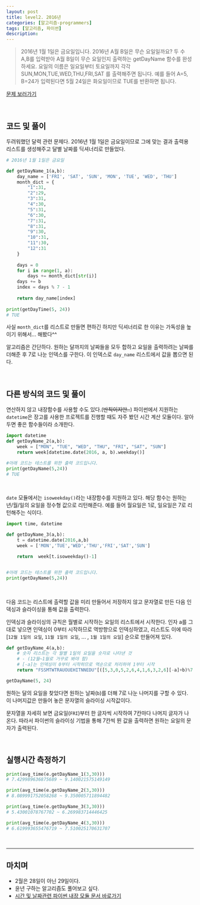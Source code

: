```yaml
---
layout: post
title: level2. 2016년
categories: [알고리즘-programmers]
tags: [알고리즘, 파이썬]
description: 
---
```


> 2016년 1월 1일은 금요일입니다. 2016년 A월 B일은 무슨 요일일까요? 두 수 A,B를 입력받아 A월 B일이 무슨 요일인지 출력하는 getDayName 함수를 완성하세요. 요일의 이름은 일요일부터 토요일까지 각각
> SUN,MON,TUE,WED,THU,FRI,SAT
를 출력해주면 됩니다. 예를 들어 A=5, B=24가 입력된다면 5월 24일은 화요일이므로 TUE를 반환하면 됩니다.


<a href="https://programmers.co.kr/learn/challenge_codes/177" target="_blank">문제 보러가기</a>

<br>

## 코드 및 풀이

두려워했던 달력 관련 문제다. 2016년 1월 1일은 금요일이므로 그에 맞는 결과 출력용 리스트를 생성해주고 달별 날짜를 딕셔너리로 만들었다. 

```python
# 2016년 1월 1일은 금요일

def getDayName_1(a,b):
    day_name = ['FRI', 'SAT', 'SUN', 'MON', 'TUE', 'WED', 'THU']
    month_dict = {
        "1":31, 
        "2":29, 
        "3":31, 
        "4":30, 
        "5":31, 
        "6":30, 
        "7":31, 
        "8":31, 
        "9":30, 
        "10":31, 
        "11":30, 
        "12":31
    }
    
    days = 0
    for i in range(1, a):
        days += month_dict[str(i)]
    days += b
    index = days % 7 - 1
    
    return day_name[index]
    
print(getDayTime(5, 24))
# TUE
```

사실 `month_dict`를 리스트로 만들면 편하긴 하지만 딕셔너리로 한 이유는 가독성을 높이기 위해서... 해봤다^^

알고리즘은 간단하다. 원하는 달까지의 날짜들을 모두 합하고 요일을 출력하려는 날짜를 더해준 후 7로 나눈 인덱스를 구한다. 이 인덱스로 `day_name` 리스트에서 값을 뽑으면 된다. 

<br>

## 다른 방식의 코드 및 풀이 

연산하지 않고 내장함수를 사용할 수도 있다.(~~반칙이지만..~~) 파이썬에서 지원하는 `datetime`은 장고를 사용한 프로젝트를 진행할 때도 자주 봤던 시간 계산 모듈이다. 알아두면 좋은 함수들이라 소개한다. 

```python
import datetime
def getDayName_2(a,b):
    week = ["MON", "TUE", "WED", "THU", "FRI", "SAT", "SUN"]
    return week[datetime.date(2016, a, b).weekday()]

#아래 코드는 테스트를 위한 출력 코드입니다.
print(getDayName(5,24))
# TUE
```

<br>

`date` 모듈에서는 `isoweekday()`라는 내장함수를 지원하고 있다. 해당 함수는 원하는 년/월/일의 요일을 정수형 값으로 리턴해준다. 예를 들어 월요일은 1로, 일요일은 7로 리턴해주는 식이다. 

```python
import time, datetime

def getDayName_3(a,b):
    t = datetime.date(2016,a,b)
    week = ['MON','TUE','WED','THU','FRI','SAT','SUN']

    return  week[t.isoweekday()-1]


#아래 코드는 테스트를 위한 출력 코드입니다.
print(getDayName(5,24))
```

<br>

다음 코드는 리스트에 출력할 값을 미리 만들어서 저장하지 않고 문자열로 만든 다음 인덱싱과 슬라이싱을 통해 값을 출력한다. 

인덱싱과 슬라이싱의 규칙은 월별로 시작하는 요일의 리스트에서 시작한다. 인자 a를 그대로 넣으면 인덱싱이 0부터 시작하므로 역방향으로 인덱싱하였고, 리스트도 이에 따라 [`12월 1일의 요일`, `11월 1일의 요일`, ... , `1월 1일의 요일`] 순으로 만들어져 있다. 

```python
def getDayName_4(a,b):
    # 숫자 리스트는 각 월별 1일의 요일을 숫자로 나타낸 것
    # - (12월~1월로 거꾸로 봐야 함)
    # [-a]는 인덱싱이 0부터 시작하므로 역순으로 처리하여 1부터 시작
    return "FSSMTWTRAUOUEHITNNEDU"[([5,3,0,5,2,6,4,1,6,3,2,6][-a]+b)%7::7]

getDayName(5, 24)
```

원하는 달의 요일을 찾았다면 원하는 날짜(`b`)를 더해 7로 나눈 나머지를 구할 수 있다. 이 나머지값은 만들어 놓은 문자열의 슬라이싱 시작값이다. 

문자열을 자세히 보면 금요일(`FRI`)부터 한 글자씩 시작하여 7칸마다 나머지 글자가 나온다. 따라서 파이썬의 슬라이싱 기법을 통해 7칸씩 뛴 값을 출력하면 원하는 요일의 문자가 출력된다. 

<br>

## 실행시간 측정하기

```python
print(avg_time(e.getDayName_1(3,30)))
# 7.429989636875689 ~ 9.140021575149149

print(avg_time(e.getDayName_2(3,30)))
# 8.089991752058268 ~ 9.350005711894482

print(avg_time(e.getDayName_3(3,30)))
# 5.43001078767702 ~ 6.269983714446425

print(avg_time(e.getDayName_4(3,30)))
# 6.619993655476719 ~ 7.510025170631707
```

<br>

--- 

## 마치며

- 2월은 28일이 아닌 29일이다. 
- 윤년 구하는 알고리즘도 풀어보고 싶다.
- <a href="https://docs.python.org/3/library/datetime.html" target="_blank">시간 및 날짜관련 파이썬 내장 모듈 문서 바로가기</a>

<br>
